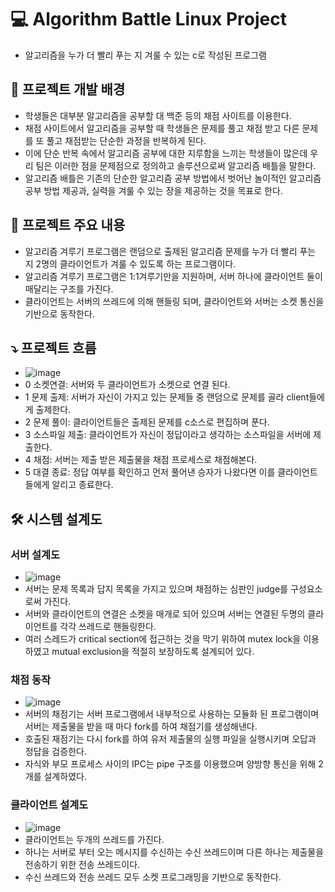

# 💻 Algorithm Battle Linux Project

- 알고리즘을 누가 더 빨리 푸는 지 겨룰 수 있는 c로 작성된 프로그램

## 📖 프로젝트 개발 배경
- 학생들은 대부분 알고리즘을 공부할 대 백준 등의 채점 사이트를 이용한다.
- 채점 사이트에서 알고리즘을 공부할 때 학생들은 문제를 풀고 채점 받고 다른 문제를 또 풀고 채점받는 단순한 과정을 반복하게 된다.
- 이에 단순 반복 속에서 알고리즘 공부에 대한 지루함을 느끼는 학생들이 많은데 우리 팀은 이러한 점을 문제점으로 정의하고 솔루션으로써 알고리즘 배틀을 말한다.
- 알고리즘 배틀은 기존의 단순한 알고리즘 공부 방법에서 벗어난 놀이적인 알고리즘 공부 방법 제공과, 실력을 겨룰 수 있는 장을 제공하는 것을 목표로 한다.
## 🚂 프로젝트 주요 내용
- 알고리즘 겨루기 프로그램은 랜덤으로 출제된 알고리즘 문제를 누가 더 빨리 푸는 지 2명의 클라이언트가 겨룰 수 있도록 하는 프로그램이다.
- 알고리즘 겨루기 프로그램은 1:1겨루기만을 지원하며, 서버 하나에 클라이언트 둘이 매달리는 구조를 가진다.
- 클라이언트는 서버의 쓰레드에 의해 핸들링 되며, 클라이언트와 서버는 소켓 통신을 기반으로 동작한다.

## ⤵️ 프로젝트 흐름
- ![image](https://github.com/Libienz/AlgorithmBattle-Linux/assets/85234650/336071a0-73f0-4ec8-b02f-4ab230717ae6)
- 0 소켓연결: 서버와 두 클라이언트가 소켓으로 연결 된다.
- 1 문제 출제: 서버가 자신이 가지고 있는 문제들 중 랜덤으로 문제를 골라 client들에게 출제한다.
- 2 문제 풀이: 클라이언트들은 출제된 문제를 c소스로 편집하며 푼다.
- 3 소스파일 제출: 클라이언트가 자신이 정답이라고 생각하는 소스파일을 서버에 제출한다.
- 4 채점: 서버는 제출 받은 제출물을 채점 프로세스로 채점해본다.
- 5 대결 종료: 정답 여부를 확인하고 먼저 풀어낸 승자가 나왔다면 이를 클라이언트들에게 알리고 종료한다.

## 🛠️ 시스템 설계도
### 서버 설계도
 - ![image](https://github.com/Libienz/AlgorithmBattle-Linux/assets/85234650/12483cd0-9cc5-4e49-9a53-2eaa6beb5069)
- 서버는 문제 목록과 답지 목록을 가지고 있으며 채점하는 심판인 judge를 구성요소로써 가진다.
- 서버와 클라이언트의 연결은 소켓을 매개로 되어 있으며 서버는 연결된 두명의 클라이언트를 각각 쓰레드로 핸들링한다.
- 여러 스레드가 critical section에 접근하는 것을 막기 위하여 mutex lock을 이용하였고 mutual exclusion을 적절히 보장하도록 설계되어 있다.


### 채점 동작 

- ![image](https://github.com/Libienz/AlgorithmBattle-Linux/assets/85234650/1a0f7442-ab7a-4813-aa4b-d2160c2340a9)
- 서버의 채점기는 서버 프로그램에서 내부적으로 사용하는 모듈화 된 프로그램이며 서버는 제출물을 받을 때 마다 fork를 하여 채점기를 생성해낸다.
- 호출된 재점기는 다시 fork를 하여 유저 제출물의 실행 파일을 실행시키며 오답과 정답을 검증한다.
- 자식와 부모 프로세스 사이의 IPC는 pipe 구조를 이용했으며 양방향 통신을 위해 2개를 설계하였다.

### 클라이언트 설계도
- ![image](https://github.com/Libienz/AlgorithmBattle-Linux/assets/85234650/dea3db77-6ccc-475b-9b2d-b84d03d34c01)
- 클라이언트는 두개의 쓰레드를 가진다.
- 하나는 서버로 부터 오는 메시지를 수신하는 수신 쓰레드이며 다른 하나는 제출물을 전송하기 위한 전송 쓰레드이다.
- 수신 쓰레드와 전송 쓰레드 모두 소켓 프로그래밍을 기반으로 동작한다.




